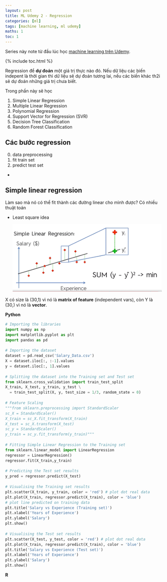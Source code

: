 ```yaml
---
layout: post
title: ML Udemy 2 - Regression
categories: [ml]
tags: [machine learning, ml udemy]
maths: 1
toc: 1
---
```


Series này note từ đầu lúc học [machine learning trên Udemy](https://www.udemy.com/machinelearning).

{% include toc.html %}

Regression để **dự đoán** một giá trị thực nào đó. Nếu dữ liệu các biến indepent là thời gian thì dữ liệu sẽ dự đoán tương lai, nếu các biến khác th2i sẽ dự đoán những giá trị chưa biết.

Trong phần này sẽ học

1. Simple Linear Regression
2. Multiple Linear Regression
3. Polynomial Regression
4. Support Vector for Regression (SVR)
5. Decision Tree Classification
6. Random Forest Classification

## Các bước regression

0. data preprocessing
1. fit train set
2. predict test set
- 

## Simple linear regression

Làm sao mà nó có thể fit thành các đường linear cho mình được? Có nhiều thuật toán

- Least square idea

  ![](/images/posts/ML/least-square-idea.png)

X có size là (30,1) vì nó là **matrix of feature** (independent vars), còn Y là (30,) vì nó là **vector**.

**Python**

~~~ python
# Importing the libraries
import numpy as np
import matplotlib.pyplot as plt
import pandas as pd

# Importing the dataset
dataset = pd.read_csv('Salary_Data.csv')
X = dataset.iloc[:, :-1].values
y = dataset.iloc[:, 1].values

# Splitting the dataset into the Training set and Test set
from sklearn.cross_validation import train_test_split
X_train, X_test, y_train, y_test \
  = train_test_split(X, y, test_size = 1/3, random_state = 0)

# Feature Scaling
"""from sklearn.preprocessing import StandardScaler
sc_X = StandardScaler()
X_train = sc_X.fit_transform(X_train)
X_test = sc_X.transform(X_test)
sc_y = StandardScaler()
y_train = sc_y.fit_transform(y_train)"""

# Fitting Simple Linear Regression to the Training set
from sklearn.linear_model import LinearRegression
regressor = LinearRegression()
regressor.fit(X_train,y_train)

# Predicting the Test set results
y_pred = regressor.predict(X_test)

# Visualising the Training set results
plt.scatter(X_train, y_train, color = 'red') # plot dot real data
plt.plot(X_train, regressor.predict(X_train), color = 'blue') 
# plot line predicted on training data
plt.title('Salary vs Experience (Training set)')
plt.xlabel('Years of Experience')
plt.ylabel('Salary')
plt.show()

# Visualising the Test set results
plt.scatter(X_test, y_test, color = 'red') # plot dot real data
plt.plot(X_train, regressor.predict(X_train), color = 'blue') 
plt.title('Salary vs Experience (Test set)')
plt.xlabel('Years of Experience')
plt.ylabel('Salary')
plt.show()
~~~

**R**





